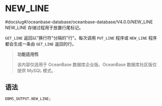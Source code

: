 NEW_LINE 
=============================
#docslug#/oceanbase-database/oceanbase-database/V4.0.0/NEW_LINE
NEW_LINE 存储过程用于放置行尾标记。

`GET_LINE` 返回以"换行符"分隔的"行"。每次调用 `PUT_LINE` 程序或 `NEW_LINE` 程序都会生成一条由 `GET_LINE` 返回的行。

>**功能适用性**
>
>该内容仅适用于 OceanBase 数据库企业版。OceanBase 数据库社区版仅提供 MySQL 模式。

语法 
-----------

```sql
DBMS_OUTPUT.NEW_LINE;
```



